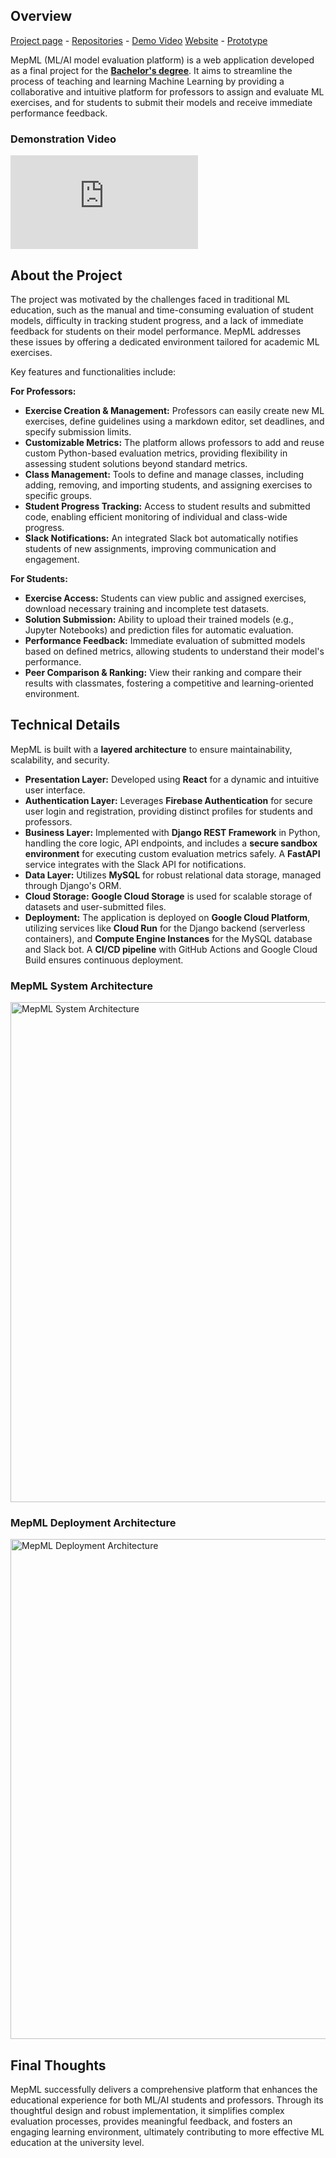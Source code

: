 ## Overview

[Project page](https://mep-org.github.io/website-for-communication/) - [Repositories](https://github.com/orgs/MEP-org/repositories) - [Demo Video](https://youtu.be/vz1BaUeZsS8?si=QLGkIk4V0qoEDXSE) [Website](https://mepml.pages.dev/) - [Prototype](https://mep-org.github.io/Prototype/)

MepML (ML/AI model evaluation platform) is a web application developed as a final project for the [**Bachelor's degree**](/recognition/bachelors). It aims to streamline the process of teaching and learning Machine Learning by providing a collaborative and intuitive platform for professors to assign and evaluate ML exercises, and for students to submit their models and receive immediate performance feedback.

### Demonstration Video

<iframe class="aspect-video rounded-lg border-2 max-w-[800px]" src="https://www.youtube.com/embed/vz1BaUeZsS8?si=HlhozhA-2Law_sug" title="YouTube video player" frameborder="0" allow="accelerometer; autoplay; clipboard-write; encrypted-media; gyroscope; picture-in-picture; web-share" referrerpolicy="strict-origin-when-cross-origin" allowfullscreen></iframe>

## About the Project

The project was motivated by the challenges faced in traditional ML education, such as the manual and time-consuming evaluation of student models, difficulty in tracking student progress, and a lack of immediate feedback for students on their model performance. MepML addresses these issues by offering a dedicated environment tailored for academic ML exercises.

Key features and functionalities include:

**For Professors:**
*   **Exercise Creation & Management:** Professors can easily create new ML exercises, define guidelines using a markdown editor, set deadlines, and specify submission limits.
*   **Customizable Metrics:** The platform allows professors to add and reuse custom Python-based evaluation metrics, providing flexibility in assessing student solutions beyond standard metrics.
*   **Class Management:** Tools to define and manage classes, including adding, removing, and importing students, and assigning exercises to specific groups.
*   **Student Progress Tracking:** Access to student results and submitted code, enabling efficient monitoring of individual and class-wide progress.
*   **Slack Notifications:** An integrated Slack bot automatically notifies students of new assignments, improving communication and engagement.

**For Students:**
*   **Exercise Access:** Students can view public and assigned exercises, download necessary training and incomplete test datasets.
*   **Solution Submission:** Ability to upload their trained models (e.g., Jupyter Notebooks) and prediction files for automatic evaluation.
*   **Performance Feedback:** Immediate evaluation of submitted models based on defined metrics, allowing students to understand their model's performance.
*   **Peer Comparison & Ranking:** View their ranking and compare their results with classmates, fostering a competitive and learning-oriented environment.

## Technical Details

MepML is built with a **layered architecture** to ensure maintainability, scalability, and security.

*   **Presentation Layer:** Developed using **React** for a dynamic and intuitive user interface.
*   **Authentication Layer:** Leverages **Firebase Authentication** for secure user login and registration, providing distinct profiles for students and professors.
*   **Business Layer:** Implemented with **Django REST Framework** in Python, handling the core logic, API endpoints, and includes a **secure sandbox environment** for executing custom evaluation metrics safely. A **FastAPI** service integrates with the Slack API for notifications.
*   **Data Layer:** Utilizes **MySQL** for robust relational data storage, managed through Django's ORM.
*   **Cloud Storage:** **Google Cloud Storage** is used for scalable storage of datasets and user-submitted files.
*   **Deployment:** The application is deployed on **Google Cloud Platform**, utilizing services like **Cloud Run** for the Django backend (serverless containers), and **Compute Engine Instances** for the MySQL database and Slack bot. A **CI/CD pipeline** with GitHub Actions and Google Cloud Build ensures continuous deployment.

### MepML System Architecture
<img class="bg-white" src="/files/projects/mepml/architecture.png" alt="MepML System Architecture" width="800" />

### MepML Deployment Architecture
<img src="/files/projects/mepml/deployment.png" alt="MepML Deployment Architecture" width="800" />

## Final Thoughts

MepML successfully delivers a comprehensive platform that enhances the educational experience for both ML/AI students and professors. Through its thoughtful design and robust implementation, it simplifies complex evaluation processes, provides meaningful feedback, and fosters an engaging learning environment, ultimately contributing to more effective ML education at the university level.